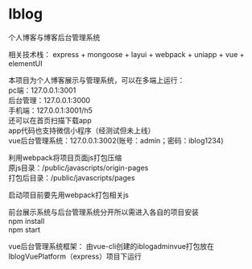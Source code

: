 # Iblog
个人博客与博客后台管理系统
        
    
      
相关技术栈： express + mongoose + layui + webpack + uniapp + vue + elementUI
     
   
     
本项目为个人博客展示与管理系统，可以在多端上运行：      
pc端：127.0.0.1:3001   
后台管理：127.0.0.1:3000   
手机端：127.0.0.1:3001/h5   
还可以在首页扫描下载app      
app代码也支持微信小程序（经测试但未上线）   
vue后台管理系统：127.0.0.1:3002(账号：admin；密码：iblog1234)
            
            
利用webpack将项目页面js打包压缩   
原js目录：/public/javascripts/origin-pages   
打包后目录：/public/javascripts/pages   
       

启动项目前要先用webpack打包相关js   
     
       
    
前台展示系统与后台管理系统分开所以需进入各自的项目安装   
npm install    
npm start    


vue后台管理系统框架：
由vue-cli创建的iblogadminvue打包放在IblogVuePlatform（express）项目下运行




